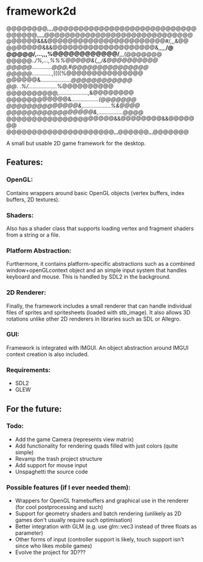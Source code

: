 # framework2d

@@@@@@@@,,,,@@@@@@@@@@@@@@@@@@@@@@@@@@@@ <br/>
@@@@@@,,,,,@@@@@@@@@@@@@@@@@@@@@@@@@@@@@ <br/>
@@@@@@&&&@@@@@@@@@@@@@@@@@@@@@@@#/,,,&@@ <br/>
@@@@@@@&&&@@@@@@@@@@@@@@@@@@@@&,,,,,**/@ <br/>
@@@@@/,...,,,%@@@@@@@@@@@@/**,,,(@@@@@@@ <br/>
@@@@@*../%,...,%%%@@@@@&(,,,/&@@@@@@@@@@ <br/>
@@@@@*.............*@@@,#@@@@@@@@@@@@@@@ <br/>
@@@@@*.............,((((%@@@@@@@@@@@@@@@ <br/>
@@@@@@&....................*@@@@@@@@@@@@ <br/>
@@*. .*%/...................*%@@@@@@@@@@ <br/>
@@@@@@@@@@,...................,&@@@@@@@@ <br/>
@@@@@@@@@@@@&*..................(@@@@@@@ <br/>
@@@@@@@@@@@@@@&,..................%&@@@@ <br/>
@@@@@@@@@@@@@@@@@&,................*@@@@ <br/>
@@@@@@@@@@@@@@@@@@@@@&&@@@@@@@@&&@@@@@@@ <br/>
@@@@@@@@@@@@@@@@@@@@@,,,@@@@@@,,,@@@@@@@ <br/>

A small but usable 2D game framework for the desktop.

## Features:

### OpenGL:
Contains wrappers around basic OpenGL objects (vertex buffers, index buffers, 2D textures).
### Shaders:
Also has a shader class that supports loading vertex and fragment shaders from a string or a file.
### Platform Abstraction:
Furthermore, it contains platform-specific abstractions such as a combined window+openGLcontext object and an simple input system that handles keyboard and mouse. This is handled by SDL2 in the background.
### 2D Renderer:
Finally, the framework includes a small renderer that can handle individual files of sprites and spritesheets (loaded with stb_image). It also allows 3D rotations unlike other 2D renderers in libraries such as SDL or Allegro.
### GUI:
Framework is integrated with IMGUI. An object abstraction around IMGUI context creation is also included.
### Requirements:
- SDL2
- GLEW
## For the future:
### Todo:
- Add the game Camera (represents view matrix)
- Add functionality for rendering quads filled with just colors (quite simple)
- Revamp the trash project structure
- Add support for mouse input
- Unspaghetti the source code
### Possible features (if I ever needed them):
- Wrappers for OpenGL framebuffers and graphical use in the renderer (for cool postprocessing and such)
- Support for geometry shaders and batch rendering (unlikely as 2D games don't usually require such optimisation)
- Better integration with GLM (e.g. use glm::vec3 instead of three floats as parameter)
- Other forms of input (controller support is likely, touch support isn't since who likes mobile games)
- Evolve the project for 3D???
